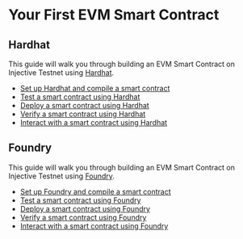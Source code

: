 # Your First EVM Smart Contract

## Hardhat

This guide will walk you through building an EVM Smart Contract on Injective Testnet using [Hardhat](https://hardhat.org/).

* [Set up Hardhat and compile a smart contract](./compile-hardhat.md)
* [Test a smart contract using Hardhat](./test-hardhat.md)
* [Deploy a smart contract using Hardhat](./deploy-hardhat.md)
* [Verify a smart contract using Hardhat](./verify-hardhat.md)
* [Interact with a smart contract using Hardhat](./interact-hardhat.md)

## Foundry

This guide will walk you through building an EVM Smart Contract on Injective Testnet using [Foundry](https://getfoundry.sh/).

* [Set up Foundry and compile a smart contract](./compile-foundry.md)
* [Test a smart contract using Foundry](./test-foundry.md)
* [Deploy a smart contract using Foundry](./deploy-foundry.md)
* [Verify a smart contract using Foundry](./verify-foundry.md)
* [Interact with a smart contract using Foundry](./interact-foundry.md)
